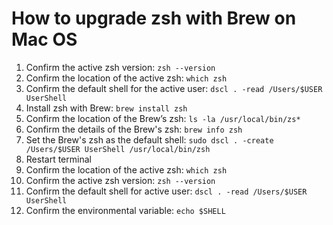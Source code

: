 # How to upgrade zsh with Brew on Mac OS

1. Confirm the active zsh version: `zsh --version`
2. Confirm the location of the active zsh: `which zsh`
3. Confirm the default shell for the active user: `dscl . -read /Users/$USER UserShell`
4. Install zsh with Brew: `brew install zsh`
5. Confirm the location of the Brew’s zsh: `ls -la /usr/local/bin/zs*`
6. Confirm the details of the Brew's zsh: `brew info zsh`
7. Set the Brew's zsh as the default shell: `sudo dscl . -create /Users/$USER UserShell /usr/local/bin/zsh`
8. Restart terminal
9. Confirm the location of the active zsh: `which zsh`
10. Confirm the active zsh version: `zsh --version`
11. Confirm the default shell for active user: `dscl . -read /Users/$USER UserShell`
12. Confirm the environmental variable: `echo $SHELL`